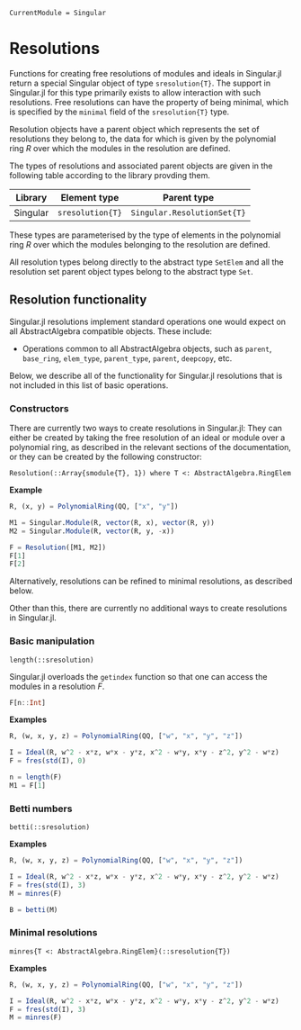 ```@meta
CurrentModule = Singular
```

# Resolutions

Functions for creating free resolutions of modules and ideals in Singular.jl return a
special Singular object of type `sresolution{T}`. The support in Singular.jl for this
type primarily exists to allow interaction with such resolutions. Free resolutions
can have the property of being minimal, which is specified by the `minimal` field of the
`sresolution{T}` type.

Resolution objects have a parent object which represents the set of resolutions they belong
to, the data for which is given by the polynomial ring $R$ over which the modules in the
resolution are defined.

The types of resolutions and associated parent objects are given in the following table
according to the library provding them.

 Library        | Element type     | Parent type
----------------|------------------|--------------------------
Singular        | `sresolution{T}` | `Singular.ResolutionSet{T}`

These types are parameterised by the type of elements in the polynomial ring $R$ over
which the modules belonging to the resolution are defined.

All resolution types belong directly to the abstract type `SetElem` and
all the resolution set parent object types belong to the abstract type `Set`.

## Resolution functionality

Singular.jl resolutions implement standard operations one would expect on all
AbstractAlgebra compatible objects.
These include:

 * Operations common to all AbstractAlgebra objects, such as `parent`, `base_ring`,
   `elem_type`, `parent_type`, `parent`, `deepcopy`, etc.

Below, we describe all of the functionality for Singular.jl resolutions that is not
included in this list of basic operations.

### Constructors

There are currently two ways to create resolutions in Singular.jl:
They can either be created by taking the free resolution of an ideal or module
over a polynomial ring, as described in the relevant sections of the
documentation, or they can be created by the following constructor:

```@docs
Resolution(::Array{smodule{T}, 1}) where T <: AbstractAlgebra.RingElem
```

**Example**

```julia
R, (x, y) = PolynomialRing(QQ, ["x", "y"])

M1 = Singular.Module(R, vector(R, x), vector(R, y))
M2 = Singular.Module(R, vector(R, y, -x))

F = Resolution([M1, M2])
F[1]
F[2]
```

Alternatively, resolutions can be refined to minimal resolutions, as described below.

Other than this, there are currently no additional ways to create resolutions in
Singular.jl.

### Basic manipulation

```@docs
length(::sresolution)
```

Singular.jl overloads the `getindex` function so that one can access the modules in a
resolution $F$.

```julia
F[n::Int]
```

**Examples**

```julia
R, (w, x, y, z) = PolynomialRing(QQ, ["w", "x", "y", "z"])

I = Ideal(R, w^2 - x*z, w*x - y*z, x^2 - w*y, x*y - z^2, y^2 - w*z)
F = fres(std(I), 0)

n = length(F)
M1 = F[1]
```

### Betti numbers

```@docs
betti(::sresolution)
```

**Examples**

```julia
R, (w, x, y, z) = PolynomialRing(QQ, ["w", "x", "y", "z"])

I = Ideal(R, w^2 - x*z, w*x - y*z, x^2 - w*y, x*y - z^2, y^2 - w*z)
F = fres(std(I), 3)
M = minres(F)

B = betti(M)
```

### Minimal resolutions

```@docs
minres{T <: AbstractAlgebra.RingElem}(::sresolution{T})
```

**Examples**

```julia
R, (w, x, y, z) = PolynomialRing(QQ, ["w", "x", "y", "z"])

I = Ideal(R, w^2 - x*z, w*x - y*z, x^2 - w*y, x*y - z^2, y^2 - w*z)
F = fres(std(I), 3)
M = minres(F)
```

